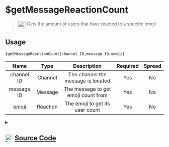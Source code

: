 # $getMessageReactionCount
> <img align="top" src="https://upload.wikimedia.org/wikipedia/commons/thumb/e/e4/Infobox_info_icon.svg/160px-Infobox_info_icon.svg.png?20150409153300" alt="image" width="25" height="auto"> Gets the amount of users that have reacted to a specific emoji
## Usage
```
$getMessageReactionCount[channel ID;message ID;emoji]
```
| Name | Type | Description | Required | Spread
| :---: | :---: | :---: | :---: | :---: |
channel ID | Channel | The channel the message is located | Yes | No
message ID | Message | The message to get emoji count from | Yes | No
emoji | Reaction | The emoji to get its user count | Yes | No
<details>
<summary>
    
## <img align="top" src="https://cdn4.iconfinder.com/data/icons/iconsimple-logotypes/512/github-512.png" alt="image" width="25" height="auto">  [Source Code](https://github.com/tryforge/ForgeScript-V2/blob/main/src/native/getMessageReactionCount.ts)
    
</summary>
    
```ts
import { TextBasedChannel } from "discord.js"
import { ArgType, NativeFunction, Return } from "../structures"

export default new NativeFunction({
    name: "$getMessageReactionCount",
    version: "1.0.0",
    description: "Gets the amount of users that have reacted to a specific emoji",
    unwrap: true,
    brackets: true,
    args: [
        {
            name: "channel ID",
            description: "The channel the message is located",
            rest: false,
            required: true,
            type: ArgType.Channel,
            check: (i: TextBasedChannel) => i.isTextBased()
        },
        {
            name: "message ID",
            description: "The message to get emoji count from",
            rest: false,
            type: ArgType.Message,
            pointer: 0,
            required: true
        },
        {
            name: "emoji",
            description: "The emoji to get its user count",
            required: true,
            pointer: 1,
            rest: false,
            type: ArgType.Reaction
        }
    ],
    execute(ctx, [ channel, message, reaction ]) {
        return Return.success(
            reaction.count
        )
    },
})
```
    
</details>